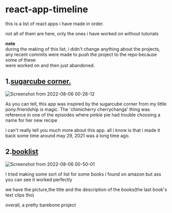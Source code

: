 # react-app-timeline

this is a list of react apps i have made in order.

not all of them are here, only the ones i have worked on
without tutorials

**note**  
during the making of this list, i didn't change anything about the projects,  
any recent commits were made to push the project to the repo because some of these  
were worked on and then just abandoned.

## 1.[sugarcube corner.](https://github.com/nar2p1nk/react-sugarcube-corner)

![Screenshot from 2022-08-06 00-26-12](https://user-images.githubusercontent.com/77182511/183122692-524004ba-a742-4b72-b50f-ea2de6a88678.png)

As you can tell, this app was inspired by the
sugarcube corner from my little pony:friendship is magic.
The 'chimicherry cherrychanga' thing was reference in one of the episodes
where pinkie pie had trouble choosing a name for her new recipe

i can't really tell you much more about this app.
all i know is that i made it back some time around may 29, 2021
was a long time ago.


## 2.[booklist](https://github.com/nar2p1nk/bookList)


![Screenshot from 2022-08-06 00-50-01](https://user-images.githubusercontent.com/77182511/183124156-c34c940d-ac21-4145-890f-56e81151a346.png)

I tried making some sort of list for some books i found on amazon
but ass you can see it worked perfectly

we have the picture,the title and the description of the books(the last book's text clips tho)

overall, a pretty barebone project
